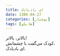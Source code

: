 ```yaml
---
title: ای بادبادک
date: 1386-04-27
categories: [نوشتار]
tags: [هایکو]
---
```


بالاتر، بالاتر!  
کودک می‌گفت با چشمانش،  
ای بادبادک.
